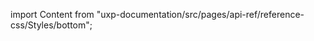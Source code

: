 
import Content from "uxp-documentation/src/pages/api-ref/reference-css/Styles/bottom";

<Content query="product=photoshop"/>
